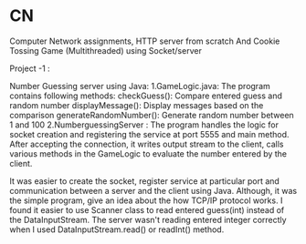 # CN
Computer Network assignments, HTTP server from scratch And Cookie Tossing Game (Multithreaded) using Socket/server 

Project -1 :

Number Guessing server using Java:
1.GameLogic.java: The program contains following methods:
checkGuess(): Compare entered guess and random number 
displayMessage(): Display messages based on the comparison
generateRandomNumber(): Generate random number between 1 and 100
2.NumberguessingServer :
The program handles the logic for socket creation and registering the service at port 5555 and main method. After accepting the connection, it writes output stream to the client, calls various methods in the GameLogic to evaluate the number entered by the client.

It was easier to create the socket, register service at particular port and communication between a server and the client using Java. Although, it was the simple program, give an idea about the how TCP/IP protocol works. I found it easier to use Scanner class to read entered guess(int) instead of the DataInputStream. The server wasn't reading entered integer correctly when I used DataInputStream.read() or readInt() method. 


